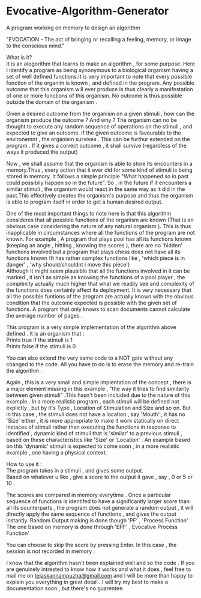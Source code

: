 # Evocative-Algorithm-Generator
A program working on memory to design an algorithm


"EVOCATION - The act of bringing or recalling a feeling, memory, or image to the conscious mind."


What is it?<br>
It is an alogorithm that learns to make an algorithm , for some purpose. Here I identify a program as being 
synonymous to a biological organism having a set of well defined functions.It is very important to note that
every possible function of the organim is known , and defined in the program.
Any possible outcome that this organism will ever produce is thus clearly a manifestation of one or more functions
of this organism. No outcome is thus possible outside the domain of the organism .<br>

Given a desired outcome from the organism on a given stimuli , how can the organism produce the outcome ? And why ?
The organism can no be thought to execute any random sequence of operations on the stimuli , and expected to give an outcome.
If the given outcome is favourable to the environemnt , the organism survives .
This can be furthur extended on the program . If it gives a correct outcome , it shall survive (regardless of the ways it produced the output)<br>

Now , we shall assume that the organism is able to store its encounters in a memory.Thus , every action that it ever did for some kind of stimuli is being stored in memory.
It follows a simple principle "What happened so in past could possibily happen so in the future". So , in the future if it encounters a similar stimuli , 
the organism would react in the same way as it did in the past.This effectively creates the organism's purpose and thus the organism is able to program itself 
in order to get a human desired output.<br>

One of the most important things to note here is that this algorithm consideres that all possible functions of the organism are known (That is an obvious case 
considering the nature of any natural organism ). This is thus inapplicable in circumstances where all the functions of the program are not known.
For example , A program that plays pool has all its functions known (keeping an angle , hittling , knowing the scores  ), there are no 'hidden' functions involved
but a program that plays chess does not have all its functions known (It has rather complex functions like , 'which piece is in danger' , 'why should/shouldnt i move this piece')<br>
Although it might seem plausible that all the functions involved in it can be marked , it isn't as simple as knowing the functions of a pool player , the complexity actually much higher that what we readily see and complexity of the functions does certainly affect its deployment.
It is very necessary that all the possible funtions of the program are actually known with the obvious condition that the outcome expected is possible with the given set of functions. A program that only knows to scan documents cannot calculate the average number of pages .



This program is a very simple implementation of the algorithm above defined . 
It is an organism that :<br>
Prints true if the stimuli is 1<br>
Prints false if the stimuli is 0<br>

You can also extend the very same code to a NOT gate without any changed to the code. All  you have to do is to erase the memory and re-train the algorithm .


Again , this is a very small and simple implentation of the concept , there is a major element missing in this example , "the way it tries to find similarity between given stimuli" .This hasn't been included due to the nature of this example . In a more realistic program , each stimuli will be defined not explictly , but by it's Type , Location of Stimulation and Size and so on. But in this case , the stimuli does not have a location , say 'Mouth' , it has no 'Size' either , it is more appropriate to make it work statically on direct instaces of stimuli rather than executing the functions in response to  identified , dynamic kind of stimuli that is 'similar' to a previous stimuli , based on these characteristics like 'Size' or 'Location' . An example based on this 'dynamic' stimuli is expected to come soon , in a more realistic example , one having a physical context. <br>

How to use it :<br>
The program takes in a stimuli , and gives some output.<br>
Based on whatever u like , give a score to the output it gave , say , 0 or 5 or 10 .<br>

The scores are compared in memory everytime . Once a particular sequence of  functions is identifed to have a significantly larger score than all its counterparts , the program does not generate a random output , it will directly apply the same sequence of functions , and gives the output instantly.
Random Output making is done though 'PF' , 'Process Function'
The one based on memory is done through 'EPF' , Evocative Process Function'

You can choose to skip the score by pressing Enter. In this case , the session is not recorded in memory .



I know that the algorithm hasn't been explained well and so the code . If you are genuinely intrested to know how it works and what it does , feel free to mail me on
tejaskannampuzha@gmail.com and I will be more than happy to explain you everything in great detail . I will try my best to make a documentation soon , but there's no guarentee.
